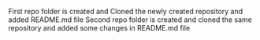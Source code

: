 First repo folder is created and Cloned the newly created repository and added README.md file
Second repo folder is created and cloned the same repository and added some changes in README.md file
